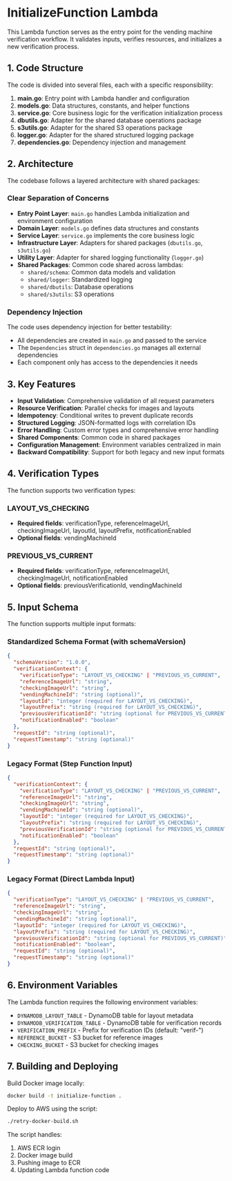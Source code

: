 # InitializeFunction Lambda

This Lambda function serves as the entry point for the vending machine verification workflow. It validates inputs, verifies resources, and initializes a new verification process.

## 1. Code Structure

The code is divided into several files, each with a specific responsibility:

1. **main.go**: Entry point with Lambda handler and configuration
2. **models.go**: Data structures, constants, and helper functions 
3. **service.go**: Core business logic for the verification initialization process
4. **dbutils.go**: Adapter for the shared database operations package
5. **s3utils.go**: Adapter for the shared S3 operations package
6. **logger.go**: Adapter for the shared structured logging package
7. **dependencies.go**: Dependency injection and management

## 2. Architecture

The codebase follows a layered architecture with shared packages:

### Clear Separation of Concerns

- **Entry Point Layer**: `main.go` handles Lambda initialization and environment configuration
- **Domain Layer**: `models.go` defines data structures and constants
- **Service Layer**: `service.go` implements the core business logic
- **Infrastructure Layer**: Adapters for shared packages (`dbutils.go`, `s3utils.go`)
- **Utility Layer**: Adapter for shared logging functionality (`logger.go`)
- **Shared Packages**: Common code shared across lambdas:
  - `shared/schema`: Common data models and validation
  - `shared/logger`: Standardized logging
  - `shared/dbutils`: Database operations
  - `shared/s3utils`: S3 operations

### Dependency Injection

The code uses dependency injection for better testability:

- All dependencies are created in `main.go` and passed to the service
- The `Dependencies` struct in `dependencies.go` manages all external dependencies
- Each component only has access to the dependencies it needs

## 3. Key Features

- **Input Validation**: Comprehensive validation of all request parameters
- **Resource Verification**: Parallel checks for images and layouts
- **Idempotency**: Conditional writes to prevent duplicate records
- **Structured Logging**: JSON-formatted logs with correlation IDs
- **Error Handling**: Custom error types and comprehensive error handling
- **Shared Components**: Common code in shared packages
- **Configuration Management**: Environment variables centralized in main
- **Backward Compatibility**: Support for both legacy and new input formats

## 4. Verification Types

The function supports two verification types:

### LAYOUT_VS_CHECKING
- **Required fields**: verificationType, referenceImageUrl, checkingImageUrl, layoutId, layoutPrefix, notificationEnabled
- **Optional fields**: vendingMachineId

### PREVIOUS_VS_CURRENT
- **Required fields**: verificationType, referenceImageUrl, checkingImageUrl, notificationEnabled
- **Optional fields**: previousVerificationId, vendingMachineId

## 5. Input Schema

The function supports multiple input formats:

### Standardized Schema Format (with schemaVersion)

```json
{
  "schemaVersion": "1.0.0",
  "verificationContext": {
    "verificationType": "LAYOUT_VS_CHECKING" | "PREVIOUS_VS_CURRENT",
    "referenceImageUrl": "string",
    "checkingImageUrl": "string",
    "vendingMachineId": "string (optional)",
    "layoutId": "integer (required for LAYOUT_VS_CHECKING)",
    "layoutPrefix": "string (required for LAYOUT_VS_CHECKING)",
    "previousVerificationId": "string (optional for PREVIOUS_VS_CURRENT)",
    "notificationEnabled": "boolean"
  },
  "requestId": "string (optional)",
  "requestTimestamp": "string (optional)"
}
```

### Legacy Format (Step Function Input)

```json
{
  "verificationContext": {
    "verificationType": "LAYOUT_VS_CHECKING" | "PREVIOUS_VS_CURRENT",
    "referenceImageUrl": "string",
    "checkingImageUrl": "string",
    "vendingMachineId": "string (optional)",
    "layoutId": "integer (required for LAYOUT_VS_CHECKING)",
    "layoutPrefix": "string (required for LAYOUT_VS_CHECKING)",
    "previousVerificationId": "string (optional for PREVIOUS_VS_CURRENT)",
    "notificationEnabled": "boolean"
  },
  "requestId": "string (optional)",
  "requestTimestamp": "string (optional)"
}
```

### Legacy Format (Direct Lambda Input)

```json
{
  "verificationType": "LAYOUT_VS_CHECKING" | "PREVIOUS_VS_CURRENT",
  "referenceImageUrl": "string",
  "checkingImageUrl": "string",
  "vendingMachineId": "string (optional)",
  "layoutId": "integer (required for LAYOUT_VS_CHECKING)",
  "layoutPrefix": "string (required for LAYOUT_VS_CHECKING)",
  "previousVerificationId": "string (optional for PREVIOUS_VS_CURRENT)",
  "notificationEnabled": "boolean",
  "requestId": "string (optional)",
  "requestTimestamp": "string (optional)"
}
```

## 6. Environment Variables

The Lambda function requires the following environment variables:

- `DYNAMODB_LAYOUT_TABLE` - DynamoDB table for layout metadata
- `DYNAMODB_VERIFICATION_TABLE` - DynamoDB table for verification records
- `VERIFICATION_PREFIX` - Prefix for verification IDs (default: "verif-")
- `REFERENCE_BUCKET` - S3 bucket for reference images
- `CHECKING_BUCKET` - S3 bucket for checking images

## 7. Building and Deploying

Build Docker image locally:
```bash
docker build -t initialize-function .
```

Deploy to AWS using the script:
```bash
./retry-docker-build.sh
```

The script handles:
1. AWS ECR login
2. Docker image build
3. Pushing image to ECR
4. Updating Lambda function code